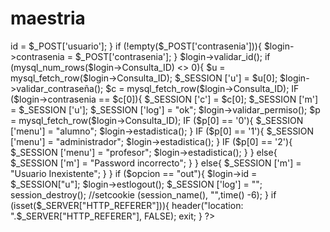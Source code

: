 # maestria
<?php
session_start();


if (!empty($_POST['opcion'])){
$opcion = $_POST['opcion'];
}else{
echo("NO PASO");
}

  require ("clases/loginClass.php");
      $login = new login;
	  
if ($opcion == "in"){

    
      if (!empty($_POST['usuario'])){
      $login->id = $_POST['usuario'];
      }

      if (!empty($_POST['contrasenia'])){
      $login->contrasenia = $_POST['contrasenia'];
      }

      $login->validar_id();
      if (mysql_num_rows($login->Consulta_ID) <> 0){
          $u = mysql_fetch_row($login->Consulta_ID);

          $_SESSION ['u'] = $u[0];
          $login->validar_contraseña();

           $c = mysql_fetch_row($login->Consulta_ID);
           IF ($login->contrasenia == $c[0]){

                   $_SESSION ['c'] = $c[0];
                   $_SESSION ['m'] = $_SESSION ['u'];
                   $_SESSION ['log'] = "ok";

                   $login->validar_permiso();
                   $p = mysql_fetch_row($login->Consulta_ID);

                   IF ($p[0] == '0'){
				   $_SESSION ['menu'] = "alumno";
                   $login->estadistica();
                   }
                   
				   IF ($p[0] == '1'){
				   $_SESSION ['menu'] = "administrador";
                   $login->estadistica();
				   }
				   
				   IF ($p[0] == '2'){
				   $_SESSION ['menu'] = "profesor";
				   $login->estadistica();
				   
				   
				   
                   }
           }
               else{
                   $_SESSION ['m'] = "Password incorrecto";
                       }
      }
      else{
           $_SESSION ['m'] = "Usuario Inexistente";

      }
}

if ($opcion == "out"){
 
$login->id = $_SESSION["u"];
$login->estlogout();

 $_SESSION ['log'] = "";
 
 session_destroy();

//setcookie (session_name(), "",time() -6);

}

if (isset($_SERVER["HTTP_REFERER"])){
header("location: ".$_SERVER["HTTP_REFERER"], FALSE);
exit;
}
?>
